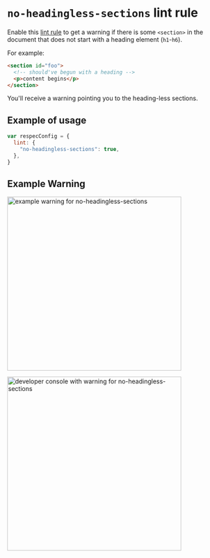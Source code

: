# `no-headingless-sections` lint rule

Enable this [lint rule](lint) to get a warning if there is some `<section>` in the document that does not start with a heading element (`h1`-`h6`).

For example:
``` html
<section id="foo">
  <!-- should've begun with a heading -->
  <p>content begins</p>
</section>
```
You'll receive a warning pointing you to the heading-less sections.

## Example of usage

``` js
var respecConfig = {
  lint: {
    "no-headingless-sections": true,
  },
}
```

## Example Warning

<a href="https://user-images.githubusercontent.com/8426945/42472700-e526c8b0-83df-11e8-9a7c-afb38c2f2e45.png"><img alt="example warning for no-headingless-sections" src="https://user-images.githubusercontent.com/8426945/42472700-e526c8b0-83df-11e8-9a7c-afb38c2f2e45.png" width="400"></a>

<a href="https://user-images.githubusercontent.com/8426945/42472751-1832d186-83e0-11e8-954a-1134b9bd483f.png"><img alt="developer console with warning for no-headingless-sections" src="https://user-images.githubusercontent.com/8426945/42472751-1832d186-83e0-11e8-954a-1134b9bd483f.png" width="400"></a>
